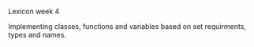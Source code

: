 Lexicon week 4

Implementing classes, functions and variables based on set requirments, types and names. 

